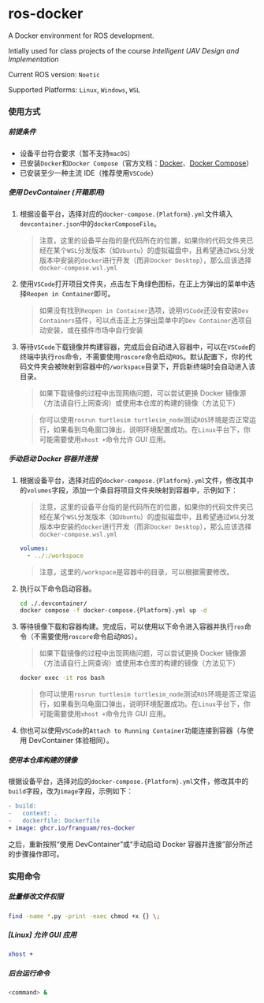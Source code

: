 # ros-docker

A Docker environment for ROS development.

Intially used for class projects of the course _Intelligent UAV Design and Implementation_

Current ROS version: `Noetic`

Supported Platforms: `Linux`, `Windows`, `WSL`

### 使用方式

##### 前提条件

- 设备平台符合要求（暂不支持`macOS`）
- 已安装`Docker`和`Docker Compose`（官方文档：[Docker](https://docs.docker.com/get-docker/)、[Docker Compose](https://docs.docker.com/compose/install/)）
- 已安装至少一种主流 IDE（推荐使用`VSCode`）

##### 使用 DevContainer (开箱即用)

1. 根据设备平台，选择对应的`docker-compose.{Platform}.yml`文件填入`devcontainer.json`中的`dockerComposeFile`。

   > 注意，这里的设备平台指的是代码所在的位置，如果你的代码文件夹已经在某个`WSL`分发版本（如`Ubuntu`）的虚拟磁盘中，且希望通过`WSL`分发版本中安装的`docker`进行开发（而非`Docker Desktop`），那么应该选择`docker-compose.wsl.yml`

2. 使用`VSCode`打开项目文件夹，点击左下角绿色图标，在正上方弹出的菜单中选择`Reopen in Container`即可。

   > 如果没有找到`Reopen in Container`选项，说明`VSCode`还没有安装`Dev Containers`插件，可以点击正上方弹出菜单中的`Dev Container`选项自动安装，或在插件市场中自行安装

3. 等待`VSCode`下载镜像并构建容器，完成后会自动进入容器中，可以在`VSCode`的终端中执行`ros`命令，不需要使用`roscore`命令启动`ROS`。默认配置下，你的代码文件夹会被映射到容器中的`/workspace`目录下，开启新终端时会自动进入该目录。

   > 如果下载镜像的过程中出现网络问题，可以尝试更换 Docker 镜像源（方法请自行上网查询）或使用本仓库的构建的镜像（方法见下）

   > 你可以使用`rosrun turtlesim turtlesim_node`测试`ROS`环境是否正常运行，如果看到乌龟窗口弹出，说明环境配置成功。在`Linux`平台下，你可能需要使用`xhost +`命令允许 GUI 应用。

##### 手动启动 Docker 容器并连接

1. 根据设备平台，选择对应的`docker-compose.{Platform}.yml`文件，修改其中的`volumes`字段，添加一个条目将项目文件夹映射到容器中，示例如下：

   > 注意，这里的设备平台指的是代码所在的位置，如果你的代码文件夹已经在某个`WSL`分发版本（如`Ubuntu`）的虚拟磁盘中，且希望通过`WSL`分发版本中安装的`docker`进行开发（而非`Docker Desktop`），那么应该选择`docker-compose.wsl.yml`

   ```yaml
   volumes:
     - ../:/workspace
   ```

   > 注意，这里的`/workspace`是容器中的目录，可以根据需要修改。

2. 执行以下命令启动容器。

   ```bash
   cd ./.devcontainer/
   docker compose -f docker-compose.{Platform}.yml up -d
   ```

3. 等待镜像下载和容器构建。完成后，可以使用以下命令进入容器并执行`ros`命令（不需要使用`roscore`命令启动`ROS`）。

   > 如果下载镜像的过程中出现网络问题，可以尝试更换 Docker 镜像源（方法请自行上网查询）或使用本仓库的构建的镜像（方法见下）

   ```bash
   docker exec -it ros bash
   ```

   > 你可以使用`rosrun turtlesim turtlesim_node`测试`ROS`环境是否正常运行，如果看到乌龟窗口弹出，说明环境配置成功。在`Linux`平台下，你可能需要使用`xhost +`命令允许 GUI 应用。

4. 你也可以使用`VSCode`的`Attach to Running Container`功能连接到容器（与使用 DevContainer 体验相同）。

##### 使用本仓库构建的镜像

根据设备平台，选择对应的`docker-compose.{Platform}.yml`文件，修改其中的`build`字段，改为`image`字段，示例如下：

```diff
- build:
-   context: .
-   dockerfile: Dockerfile
+ image: ghcr.io/franguam/ros-docker
```

之后，重新按照“使用 DevContainer”或“手动启动 Docker 容器并连接”部分所述的步骤操作即可。

### 实用命令

##### 批量修改文件权限

```bash
find -name *.py -print -exec chmod +x {} \;
```

##### [Linux] 允许 GUI 应用

```bash
xhost +
```

##### 后台运行命令

```bash
<command> &
```
